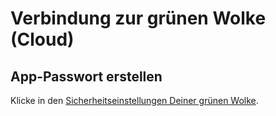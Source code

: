 # Verbindung zur grünen Wolke (Cloud)

## App-Passwort erstellen

Klicke in den [Sicherheitseinstellungen Deiner grünen Wolke](https://wolke.netzbegruenung.de/settings/user/security).
